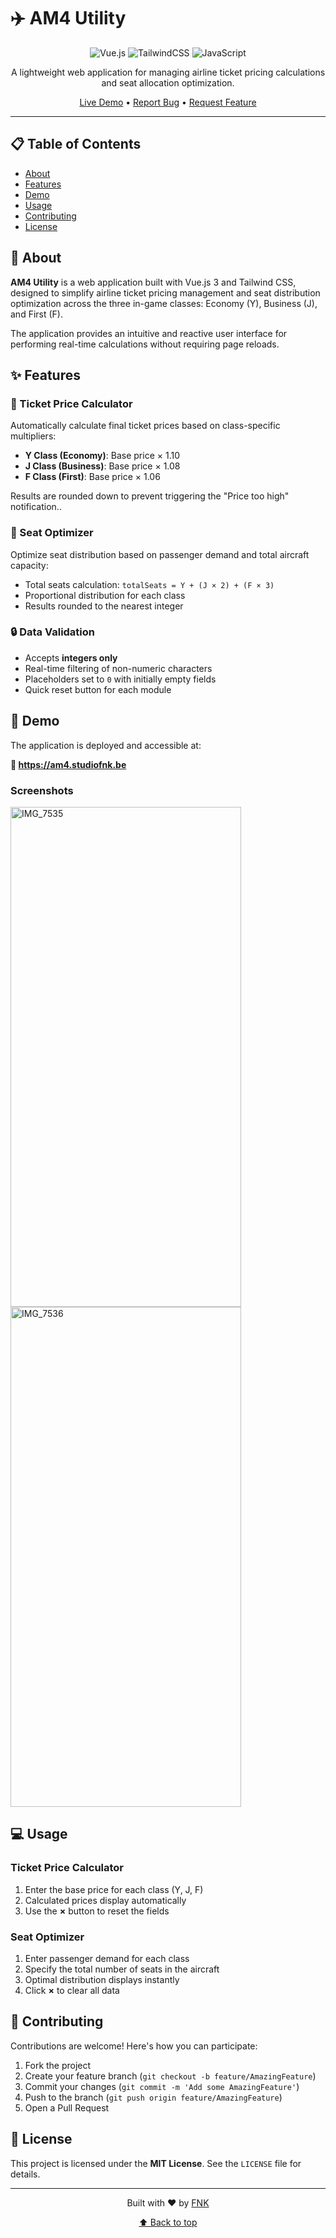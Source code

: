 # ✈️ AM4 Utility

<div align="center">

![Vue.js](https://img.shields.io/badge/Vue.js-35495E?style=for-the-badge&logo=vuedotjs&logoColor=4FC08D)
![TailwindCSS](https://img.shields.io/badge/Tailwind_CSS-38B2AC?style=for-the-badge&logo=tailwind-css&logoColor=white)
![JavaScript](https://img.shields.io/badge/JavaScript-F7DF1E?style=for-the-badge&logo=javascript&logoColor=black)

A lightweight web application for managing airline ticket pricing calculations and seat allocation optimization.

<a href="https://am4.studiofnk.be" target="_blank" rel="noopener noreferrer">Live Demo</a> • <a href="https://github.com/enzoscarpa-fnk/AM4Util/issues" target="_blank">Report Bug</a> • <a href="https://github.com/enzoscarpa-fnk/AM4Util/issues" target="_blank">Request Feature</a>

</div>

---

## 📋 Table of Contents

- [About](#-about)
- [Features](#-features)
- [Demo](#-demo)
- [Usage](#-usage)
- [Contributing](#-contributing)
- [License](#-license)

## 🎯 About

**AM4 Utility** is a web application built with Vue.js 3 and Tailwind CSS, designed to simplify airline ticket pricing management and seat distribution optimization across the three in-game classes: Economy (Y), Business (J), and First (F).

The application provides an intuitive and reactive user interface for performing real-time calculations without requiring page reloads.

## ✨ Features

### 🎫 Ticket Price Calculator

Automatically calculate final ticket prices based on class-specific multipliers:

- **Y Class (Economy)**: Base price × 1.10
- **J Class (Business)**: Base price × 1.08
- **F Class (First)**: Base price × 1.06

Results are rounded down to prevent triggering the "Price too high" notification..

### 💺 Seat Optimizer

Optimize seat distribution based on passenger demand and total aircraft capacity:

- Total seats calculation: `totalSeats = Y + (J × 2) + (F × 3)`
- Proportional distribution for each class
- Results rounded to the nearest integer

### 🔒 Data Validation

- Accepts **integers only**
- Real-time filtering of non-numeric characters
- Placeholders set to `0` with initially empty fields
- Quick reset button for each module

## 🛫 Demo

The application is deployed and accessible at:

**🔗 <a href="https://am4.studiofnk.be" target="_blank" rel="noopener noreferrer">https://am4.studiofnk.be</a>**

### Screenshots

<img width="369" height="800" alt="IMG_7535" src="https://github.com/user-attachments/assets/950e64c3-ddd1-4bb8-8af6-73517204ec9d" />
<img width="369" height="800" alt="IMG_7536" src="https://github.com/user-attachments/assets/7a436f7c-42b1-460c-a8a0-0aa9736920bc" />


## 💻 Usage

### Ticket Price Calculator

1. Enter the base price for each class (Y, J, F)
2. Calculated prices display automatically
3. Use the **×** button to reset the fields

### Seat Optimizer

1. Enter passenger demand for each class
2. Specify the total number of seats in the aircraft
3. Optimal distribution displays instantly
4. Click **×** to clear all data

## 🤝 Contributing

Contributions are welcome! Here's how you can participate:

1. Fork the project
2. Create your feature branch (`git checkout -b feature/AmazingFeature`)
3. Commit your changes (`git commit -m 'Add some AmazingFeature'`)
4. Push to the branch (`git push origin feature/AmazingFeature`)
5. Open a Pull Request

## 📝 License

This project is licensed under the **MIT License**. See the `LICENSE` file for details.

---

<div align="center">

Built with ❤️ by [FNK](https://github.com/enzoscarpa-fnk)

[⬆ Back to top](#am4-vuejs-utility)

</div>

